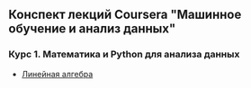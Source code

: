 ## Конспект лекций Coursera "Машинное обучение и анализ данных"

### Курс 1. Математика и Python для анализа данных
    
- [Линейная алгебра](1.%20Математика%20и%20Python%20для%20анализа%20данных/Линейная%20алгебра.md)